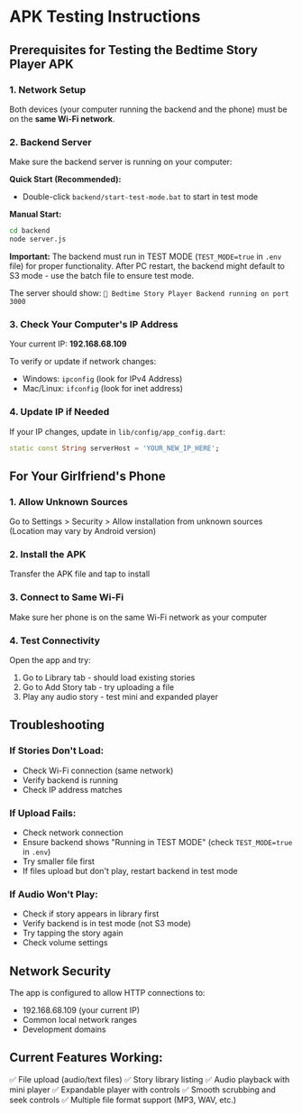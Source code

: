 # APK Testing Instructions

## Prerequisites for Testing the Bedtime Story Player APK

### 1. Network Setup
Both devices (your computer running the backend and the phone) must be on the **same Wi-Fi network**.

### 2. Backend Server
Make sure the backend server is running on your computer:

**Quick Start (Recommended):**
- Double-click `backend/start-test-mode.bat` to start in test mode

**Manual Start:**
```bash
cd backend
node server.js
```

**Important:** The backend must run in TEST MODE (`TEST_MODE=true` in `.env` file) for proper functionality. After PC restart, the backend might default to S3 mode - use the batch file to ensure test mode.

The server should show: `🚀 Bedtime Story Player Backend running on port 3000`

### 3. Check Your Computer's IP Address
Your current IP: **192.168.68.109**

To verify or update if network changes:
- Windows: `ipconfig` (look for IPv4 Address)
- Mac/Linux: `ifconfig` (look for inet address)

### 4. Update IP if Needed
If your IP changes, update in `lib/config/app_config.dart`:
```dart
static const String serverHost = 'YOUR_NEW_IP_HERE';
```

## For Your Girlfriend's Phone

### 1. Allow Unknown Sources
Go to Settings > Security > Allow installation from unknown sources
(Location may vary by Android version)

### 2. Install the APK
Transfer the APK file and tap to install

### 3. Connect to Same Wi-Fi
Make sure her phone is on the same Wi-Fi network as your computer

### 4. Test Connectivity
Open the app and try:
1. Go to Library tab - should load existing stories
2. Go to Add Story tab - try uploading a file
3. Play any audio story - test mini and expanded player

## Troubleshooting

### If Stories Don't Load:
- Check Wi-Fi connection (same network)
- Verify backend is running
- Check IP address matches

### If Upload Fails:
- Check network connection
- Ensure backend shows "Running in TEST MODE" (check `TEST_MODE=true` in `.env`)
- Try smaller file first
- If files upload but don't play, restart backend in test mode

### If Audio Won't Play:
- Check if story appears in library first
- Verify backend is in test mode (not S3 mode)
- Try tapping the story again
- Check volume settings

## Network Security
The app is configured to allow HTTP connections to:
- 192.168.68.109 (your current IP)
- Common local network ranges
- Development domains

## Current Features Working:
✅ File upload (audio/text files)
✅ Story library listing
✅ Audio playback with mini player
✅ Expandable player with controls
✅ Smooth scrubbing and seek controls
✅ Multiple file format support (MP3, WAV, etc.)
